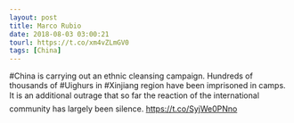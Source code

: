 ```yaml
---
layout: post
title: Marco Rubio
date: 2018-08-03 03:00:21
tourl: https://t.co/xm4vZLmGV0
tags: [China]
---
```

#China is carrying out an ethnic cleansing campaign. Hundreds of thousands of #Uighurs in #Xinjiang region have been imprisoned in camps. It is an additional outrage that so far the reaction of the international community has largely been silence.  https://t.co/SyjWe0PNno
